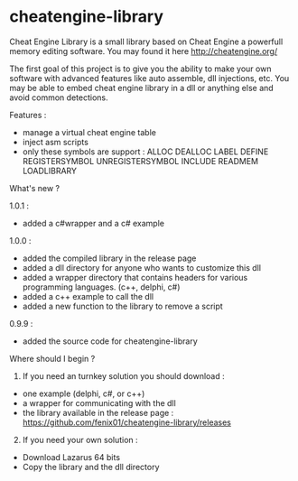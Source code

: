 cheatengine-library
===================

Cheat Engine Library is a small library based on Cheat Engine a powerfull memory editing software. You may found it here http://cheatengine.org/

The first goal of this project is to give you the ability to make your own software with advanced features like auto assemble, dll injections, etc. You may be able to embed cheat engine library in a dll or anything else and avoid common detections.

Features :
- manage a virtual cheat engine table
- inject asm scripts
- only these symbols are support : 
    ALLOC
    DEALLOC
    LABEL
    DEFINE
    REGISTERSYMBOL
    UNREGISTERSYMBOL
    INCLUDE
    READMEM
    LOADLIBRARY

What's new ?

1.0.1 :
- added a c#wrapper and a c# example

1.0.0 :
- added the compiled library in the release page
- added a dll directory for anyone who wants to customize this dll
- added a wrapper directory that contains headers for various programming languages. (c++, delphi, c#)
- added a c++ example to call the dll
- added a new function to the library to remove a script 

0.9.9 :
- added the source code for cheatengine-library

Where should I begin ?

1) If you need an turnkey solution you should download :
- one example (delphi, c#, or c++)
- a wrapper for communicating with the dll
- the library available in the release page : https://github.com/fenix01/cheatengine-library/releases

2) If you need your own solution :

- Download Lazarus 64 bits
- Copy the library and the dll directory
